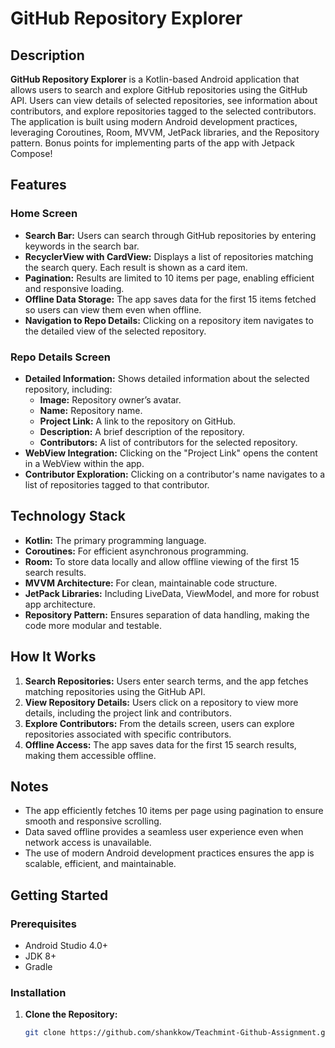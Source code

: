 # GitHub Repository Explorer

## Description

**GitHub Repository Explorer** is a Kotlin-based Android application that allows users to search and explore GitHub repositories using the GitHub API. Users can view details of selected repositories, see information about contributors, and explore repositories tagged to the selected contributors. The application is built using modern Android development practices, leveraging Coroutines, Room, MVVM, JetPack libraries, and the Repository pattern. Bonus points for implementing parts of the app with Jetpack Compose!

## Features

### Home Screen

- **Search Bar:** Users can search through GitHub repositories by entering keywords in the search bar.
- **RecyclerView with CardView:** Displays a list of repositories matching the search query. Each result is shown as a card item.
- **Pagination:** Results are limited to 10 items per page, enabling efficient and responsive loading.
- **Offline Data Storage:** The app saves data for the first 15 items fetched so users can view them even when offline.
- **Navigation to Repo Details:** Clicking on a repository item navigates to the detailed view of the selected repository.

### Repo Details Screen

- **Detailed Information:** Shows detailed information about the selected repository, including:
  - **Image:** Repository owner’s avatar.
  - **Name:** Repository name.
  - **Project Link:** A link to the repository on GitHub.
  - **Description:** A brief description of the repository.
  - **Contributors:** A list of contributors for the selected repository.
- **WebView Integration:** Clicking on the "Project Link" opens the content in a WebView within the app.
- **Contributor Exploration:** Clicking on a contributor's name navigates to a list of repositories tagged to that contributor.

## Technology Stack

- **Kotlin:** The primary programming language.
- **Coroutines:** For efficient asynchronous programming.
- **Room:** To store data locally and allow offline viewing of the first 15 search results.
- **MVVM Architecture:** For clean, maintainable code structure.
- **JetPack Libraries:** Including LiveData, ViewModel, and more for robust app architecture.
- **Repository Pattern:** Ensures separation of data handling, making the code more modular and testable.

## How It Works

1. **Search Repositories:** Users enter search terms, and the app fetches matching repositories using the GitHub API.
2. **View Repository Details:** Users click on a repository to view more details, including the project link and contributors.
3. **Explore Contributors:** From the details screen, users can explore repositories associated with specific contributors.
4. **Offline Access:** The app saves data for the first 15 search results, making them accessible offline.

## Notes

- The app efficiently fetches 10 items per page using pagination to ensure smooth and responsive scrolling.
- Data saved offline provides a seamless user experience even when network access is unavailable.
- The use of modern Android development practices ensures the app is scalable, efficient, and maintainable.

## Getting Started

### Prerequisites

- Android Studio 4.0+
- JDK 8+
- Gradle

### Installation

1. **Clone the Repository:**
   ```bash
   git clone https://github.com/shankkow/Teachmint-Github-Assignment.git
